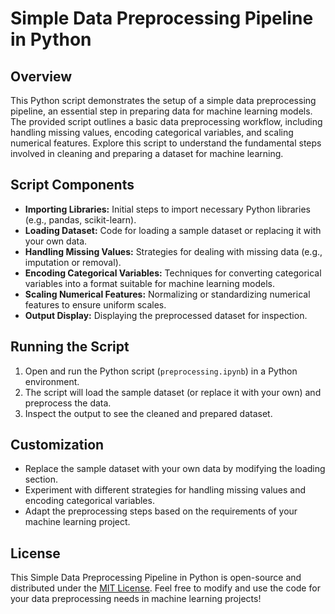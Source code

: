 # Simple Data Preprocessing Pipeline in Python

## Overview

This Python script demonstrates the setup of a simple data preprocessing pipeline, an essential step in preparing data for machine learning models. The provided script outlines a basic data preprocessing workflow, including handling missing values, encoding categorical variables, and scaling numerical features. Explore this script to understand the fundamental steps involved in cleaning and preparing a dataset for machine learning.

## Script Components

- **Importing Libraries:** Initial steps to import necessary Python libraries (e.g., pandas, scikit-learn).
- **Loading Dataset:** Code for loading a sample dataset or replacing it with your own data.
- **Handling Missing Values:** Strategies for dealing with missing data (e.g., imputation or removal).
- **Encoding Categorical Variables:** Techniques for converting categorical variables into a format suitable for machine learning models.
- **Scaling Numerical Features:** Normalizing or standardizing numerical features to ensure uniform scales.
- **Output Display:** Displaying the preprocessed dataset for inspection.

## Running the Script

1. Open and run the Python script (`preprocessing.ipynb`) in a Python environment.
2. The script will load the sample dataset (or replace it with your own) and preprocess the data.
3. Inspect the output to see the cleaned and prepared dataset.

## Customization

- Replace the sample dataset with your own data by modifying the loading section.
- Experiment with different strategies for handling missing values and encoding categorical variables.
- Adapt the preprocessing steps based on the requirements of your machine learning project.

## License

This Simple Data Preprocessing Pipeline in Python is open-source and distributed under the [MIT License](LICENSE). Feel free to modify and use the code for your data preprocessing needs in machine learning projects!
